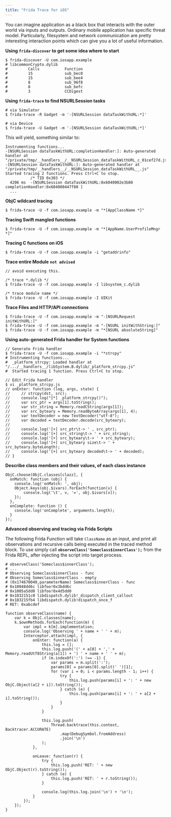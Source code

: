 ```yaml
---
title: "Frida Trace for iOS"
---
```


You can imagine application as a black box that interacts with the outer world via inputs and outputs. Ordinary mobile application has specific threat model. Particularly, filesystem and network communication are pretty interesting interaction points which can give you a lot of useful information.

**Using `frida-discover` to get some idea where to start**

```
$ frida-discover -U com.iosapp.example
# libcommonCrypto.dylib
#         Calls           Function
#         15              sub_bec0
#         15              sub_bee4
#         8               sub_96f8
#         8               sub_befc
#         3               CCDigest
```

**Using `frida-trace` to find NSURLSession tasks**

```
# via Simulator
$ frida-trace -R Gadget -m '-[NSURLSession dataTaskWithURL:*]'

# via Device
$ frida-trace -U Gadget -m '-[NSURLSession dataTaskWithURL:*]'
```

This will yield, something similar to:

```
Instrumenting functions...
-[NSURLSession dataTaskWithURL:completionHandler:]: Auto-generated handler at "/private/tmp/__handlers__/__NSURLSession_dataTaskWithURL_c_01cef27d.js"
-[NSURLSession dataTaskWithURL:]: Auto-generated handler at "/private/tmp/__handlers__/__NSURLSession_dataTaskWithURL__.js"
Started tracing 2 functions. Press Ctrl+C to stop.
           /* TID 0x303 */
  4206 ms  -[NSURLSession dataTaskWithURL:0x6040002e3b80 completionHandler:0x604000447f80 ]
  ...
```

**ObjC wildcard tracing**

```
$ frida-trace -U -f com.iosapp.example -m "*[AppClassName *]"
```

**Tracing Swift mangled functions**

```
$ frida-trace -U -f com.iosapp.example -m "*[AppName.UserProfileMngr *]"
```

**Tracing C functions on iOS**

```
$ frida-trace -U -f com.iosapp.example -i "getaddrinfo"
```

**Trace entire Module** **`not advised`**

```
// avoid executing this.

/* trace *.dylib */
$ frida-trace -U -f com.iosapp.example -I libsystem_c.dylib

/* trace module name */
$ frida-trace -U -f com.iosapp.example -I UIKit
```

**Trace Files and HTTP/API connections**

```
$ frida-trace -U -f com.iosapp.example -m "-[NSURLRequest initWithURL:]"
$ frida-trace -U -f com.iosapp.example -m "-[NSURL initWithString:]"
$ frida-trace -U -f com.iosapp.example -m "*[NSURL absoluteString]"
```

**Using auto-generated Frida handler for System functions**

```
// Generate Frida handler
$ frida-trace -U -f com.iosapp.example -i "*strcpy"
# Instrumenting functions...                                              
#  _platform_strcpy: Loaded handler at "/.../__handlers__/libSystem.B.dylib/_platform_strcpy.js"
#  Started tracing 1 function. Press Ctrl+C to stop.

// Edit Frida handler
$ vi _platform_strcpy.js
// onEnter: function (log, args, state) {
//     // strcpy(dst, src);
//     console.log("[*] _platform_strcpy()");
//     var src_ptr = args[1].toString();
//     var str_string = Memory.readCString(args[1]);
//     var src_byteary = Memory.readByteArray(args[1], 4);
//     var textDecoder = new TextDecoder("utf-8");
//     var decoded = textDecoder.decode(src_byteary);
// 
//     console.log('[+] src_ptr\t-> ' , src_ptr);
//     console.log('[+] src_string\t-> ' + src_string);
//     console.log('[+] src_byteary\t-> ' + src_byteary);
//     console.log('[+] src_byteary size\t-> ' + src_byteary.byteLength);
//     console.log('[+] src_byteary decoded\t-> ' + decoded);
// }
```

**Describe class members and their values, of each class instance**

```
ObjC.choose(ObjC.classes[clazz], {
  onMatch: function (obj) {
    console.log('onMatch: ', obj);
    Object.keys(obj.$ivars).forEach(function(v) {
        console.log('\t', v, '=', obj.$ivars[v]);
    });
  },
  onComplete: function () {
    console.log('onComplete', arguments.length);
  }
});
```

**Advanced observing and tracing via Frida Scripts**

The following Frida Function will take `ClassName` as an input, and print all observations and recursive calls being executed in the traced method block. To use simply call **`observeClass('Someclass$innerClass');`** from the Frida REPL, after injecting the script into target process. 


```
# observeClass('Someclass$innerClass');
# ...
# Observing Someclass$innerClass - func
# Observing Someclass$innerClass - empty
# (0x174670040,parameterName) Someclass$innerClass - func
# 0x10048dd6c libfoo!0x3bdd6c
# 0x1005a5dd0 libfoo!0x4d5dd0
# 0x1832151c0 libdispatch.dylib!_dispatch_client_callout
# 0x183215fb4 libdispatch.dylib!dispatch_once_f
# RET: 0xabcdef

function observeClass(name) {
    var k = ObjC.classes[name];
    k.$ownMethods.forEach(function(m) {
        var impl = k[m].implementation;
        console.log('Observing ' + name + ' ' + m);
        Interceptor.attach(impl, {
            onEnter: function(a) {
                this.log = [];
                this.log.push('(' + a[0] + ',' + Memory.readUtf8String(a[1]) + ') ' + name + ' ' + m);
                if (m.indexOf(':') !== -1) {
                    var params = m.split(':');
                    params[0] = params[0].split(' ')[1];
                    for (var i = 0; i < params.length - 1; i++) {
                        try {
                            this.log.push(params[i] + ': ' + new ObjC.Object(a[2 + i]).toString());
                        } catch (e) {
                            this.log.push(params[i] + ': ' + a[2 + i].toString());
                        }
                    }
                }

                this.log.push(
                    Thread.backtrace(this.context, Backtracer.ACCURATE)
                        .map(DebugSymbol.fromAddress)
                        .join('\n')
                );
            },

            onLeave: function(r) {
                try {
                    this.log.push('RET: ' + new ObjC.Object(r).toString());
                } catch (e) {
                    this.log.push('RET: ' + r.toString());
                }

                console.log(this.log.join('\n') + '\n');
            }
        });
    });
}
```